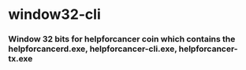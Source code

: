 # window32-cli
### Window 32 bits for helpforcancer coin which contains the helpforcancerd.exe, helpforcancer-cli.exe, helpforcancer-tx.exe
